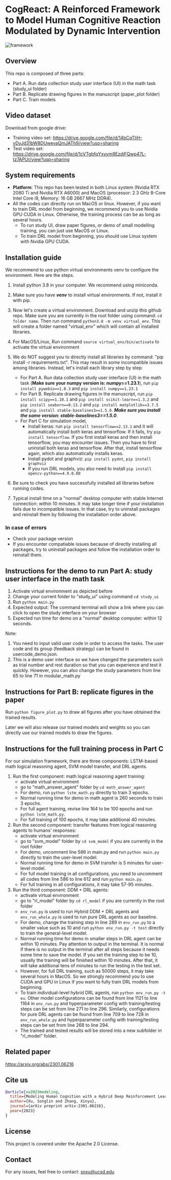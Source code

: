 # CogReact: A Reinforced Framework to Model Human Cognitive Reaction Modulated by Dynamic Intervention

![framework](fig.png)

## Overview

This repo is composed of three parts:
- Part A. Run data collection study user interface (UI) in the math task (study_ui folder)
- Part B. Replicate drawing figures in the manuscript (paper_plot folder)
- Part C. Train models 

## Video dataset

Download from google drive:
- Training video set: https://drive.google.com/file/d/14bCqTIiH-yDyJd31bW8DUwevaQmJATh9/view?usp=sharing
- Test video set: https://drive.google.com/file/d/1cVTgbfqYxyym9EzdjFQwp47L-tz7APUr/view?usp=sharing

## System requirements

- **Platform**: This repo has been tested in both Linux system (Nvidia RTX 2080 Ti and Nvidia RTX A6000) and MacOS (processor: 2.3 GHz 8-Core Intel Core i9, Memory: 16 GB 2667 MHz DDR4). 
- All the codes can directly run on MacOS or linux. However, if you want to train DRL model from beginning, we recommend you to use Nvidia GPU CUDA in Linux. Otherwise, the training process can be as long as several hours.
  - To run study UI, draw paper figures, or demo of small modelling training, you can just use MacOS or Linux.
  - To train DRL model from beginning, you should use Linux system with Nvidia GPU CUDA.


## Installation guide

We recommend to use python virtual environments venv to configure the environment. Here are the steps.

1. Install python 3.8 in your computer. We recommend using miniconda.
2. Make sure you have _**venv**_ to install virtual environments. If not, install it with pip.
3. Now let's create a virtual environment. Download and unzip this github repo. Make sure you are currently in the root folder using command: `cd folder name`. Then run command `python3.8 -m venv virtual_env`. This will create a folder named "virtual_env" which will contain all installed libraries. 
4. For MacOS/Linux, Run command `source virtual_env/bin/activate` to activate the virtual environment
5. We do NOT suggest you to directly install all libraries by command: "pip install -r requirements.txt". This may result in some incompatible issues among libraries. Instead, let's install each library step by step:
    - For Part A. Run data collection study user interface (UI) in the math task (**Make sure your numpy version is: numpy==1.23.1**), run `pip install pywebio==1.8.3` and `pip install numpy==1.23.1` 
    - For Part B. Replicate drawing figures in the manuscript, run `pip install scipy==1.10.1` and `pip install scikit-learn==1.3.2` and `pip install seaborn==0.13.2` and `pip install matplotlib==3.7.5` and `pip install stable-baselines3==1.5.0`. _**Make sure you install the same version: stable-baselines3==1.5.0**_.
    - For Part C for simulation model,
        - Install keras: run `pip install tensorflow==2.13.1` and it will automatically install both keras and tensorflow. If it fails, try `pip install tensorflow`. If you first install keras and then install tensorflow, you may encounter issues. Then you have to first uninstall both keras and tensorflow. After that, install tensorflow again, which also automatically installs keras. 
        - Install pydot and graphviz: `pip install pydot`, `pip install graphviz`
        - If you run DRL models, you also need to install `pip install opencv-python==4.9.0.80`

6. Be sure to check you have successfully installed all libraries before running codes.
7. Typical install time on a "normal" desktop computer with stable Internet connection: within 10 minutes. It may take longer time if your installation fails due to incompatible issues. In that case, try to uninstall packages and reinstall them by following the installation order above.

### In case of errors
- Check your package version
- If you encounter compatiable issues because of directly installing all packages, try to uninstall packages and follow the installation order to reinstall them.



## Instructions for the demo to run Part A: study user interface in the math task

1. Activate virtual environment as depicted before
2. Change your current folder to "study_ui" using command `cd study_ui`
3. Run `python main.py`
4. Expected output: The command terminal will show a link where you can click to open the study interface on your browser
5. Expected run time for demo on a "normal" desktop computer: within 12 seconds.

Note: 
1. You need to input valid user code in order to access the tasks. The user code and its group (feedback strategy) can be found in usercode_demo.json.
2. This is a demo user interface so we have changed the parameters such as trial number and rest duration so that you can experience and test it quickly. However, you can also change the study parameters from line 65 to line 71 in modular_math.py


## Instructions for Part B: replicate figures in the paper

Run `python figure_plot.py` to draw all figures after you have obtained the trained results. 

Later we will also release our trained models and weights so you can directly use our trained models to draw the figures.


## Instructions for the full training process in Part C 

For our simulation framework, there are three components: LSTM-based math logical reasoning agent, SVM model transfer, and DRL agents.

1. Run the first component: math logical reasoning agent training:     
    - activate virtual environment 
    - go to "math_answer_agent" folder by `cd math_answer_agent`
    - For demo, run `python lstm_math.py` directly to train 3 epochs.
    - Normal running time for demo in math agent is 260 seconds to train 3 epochs.
    - For full agent training, revise line 164 to be 100 epochs and run  `python lstm_math.py`.
    - For full training of 100 epochs, it may take additional 40 minutes.
2. Run the second component: transfer features from logical reasoning agents to humans' responses: 
    - activate virtual environment 
    - go to "svm_model" folder by `cd svm_model` if you are currently in the root folder
    - For demo, uncomment line 586 in main.py and run `python main.py` directly to train the user-level model.
    - Normal running time for demo in SVM transfer is 5 minutes for user-level model.
    - For full model training in all configurations, you need to uncomment all codes from line 586 to line 612 and run `python main.py`.
    - For full training in all configurations, it may take 57-95 minutes.
3. Run the third component: DDM + DRL agents: 
    - activate virtual environment 
    - go to "rl_model" folder by `cd rl_model` if you are currently in the root folder
    - `env_run.py` is used to run Hybrid DDM + DRL agents and `env_run_whole.py` is used to run pure DRL agents as our baseline. 
    - For demo, change the training step in line 289 in `env_run.py` to a smaller value such as 10 and run `python env_run.py -t test` directly to train the general-level model.
    - Normal running time for demo in smaller steps in DRL agent can be within 10 minutes. Pay attention to output in the terminal. It is normal if there is no output in the terminal after all steps because it needs some time to save the model. If you set the training step to be 10, usually the training will be finished within 10 minutes. After that, it will take additional tens of minutes to run the testing in the test set.
    - However, for full DRL training, such as 50000 steps, it may take several hours in MacOS. So we strongly recommend you to use CUDA and GPU in Linux if you want to fully train DRL models from beginning.
    - To train individual-level hybrid DRL agents, run `python env_run.py -t eu`. Other model configurations can be found from line 1121 to line 1164 in `env_run.py` and hyperparameter config with training/testing steps can be set from line 271 to line 296. Similarly, configurations for pure DRL agents can be found from line 709 to line 728 in `env_run_whole.py` and hyperparameter config with training/testing steps can be set from line 268 to line 294.
    - The trained and tested results will be stored into a new subfolder in "rl_model" folder.
  
## Related paper

https://arxiv.org/abs/2301.06216

## Cite us
```bibtex
@article{xu2023modeling,
  title={Modeling Human Cognition with a Hybrid Deep Reinforcement Learning Agent},
  author={Xu, Songlin and Zhang, Xinyu},
  journal={arXiv preprint arXiv:2301.06216},
  year={2023}
}
```
## License

This project is covered under the Apache 2.0 License.

## Contact

For any issues, feel free to contact: soxu@ucsd.edu
